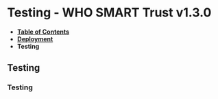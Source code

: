 # Testing - WHO SMART Trust v1.3.0

* [**Table of Contents**](toc.md)
* [**Deployment**](deployment.md)
* **Testing**

## Testing

### Testing


